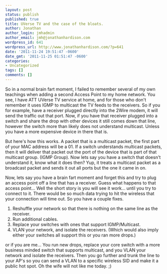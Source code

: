 ```yaml
---
layout: post
status: publish
published: true
title: UVerse TV and the case of the bloats.
author: Jonathan
author_login: jmhadmin
author_email: jmh@jonathanhardison.com
wordpress_id: 641
wordpress_url: http://www.jonathanhardison.com/?p=641
date: '2011-11-24 19:51:47 -0600'
date_gmt: '2011-11-25 01:51:47 -0600'
categories:
- Uncategorized
tags: []
comments: []
---
```

So in a normal brain fart moment, I failed to remember several of my own teachings when adding a second Access Point to my home network. You see, I have ATT UVerse TV service at home, and for those who don't remember it uses IGMP to multicast the TV feeds to the receivers. So if you for example, have a receiver plugged directly into the 2Wire modem, it will send the traffic out that port. Now, if you have that receiver plugged into a switch and share the drop with other devices it still comes down that line, however the switch more than likely does not understand multicast. Unless you have a more expensive device in there that is.

But here's how this works. A packet that is a multicast packet, the first part of your MAC address will be a 01. If a switch understands multicast packets, then it will deliver that packet out the port of the device that is part of that multicast group. (IGMP Group). Now lets say you have a switch that doesn't understand it, know what it does then? Yup, it treats a multicast packet as a broadcast packet and sends it out all ports but the one it came in on.

Now, lets say you have a brain fart moment and forget this and try to plug an access point off a line that has a receiver. Guess what happens to that access point... Well the short story is you will see it work... until you try to connect to it. There would be so much data trying to hit the wireless that your connection will time out.
So you have a couple fixes.

  1. Reshuffle your network so that there is nothing on the same line as the receiver.
  2. Run additional cables.
  3. Replace your switches with ones that support IGMP/Multicast.
  4. VLAN your network, and isolate the receivers. (Which would also imply either your switches all support this or you ran more drops.)

or if you are me...
You run new drops, replace your core switch with a more business minded switch that supports multicast, and you VLAN your network and isolate the receivers. Then you go further and trunk the line to your AP's so you can send a VLAN to a specific wireless SID and make it a public hot spot.
Oh the wife will not like me today. ;)
